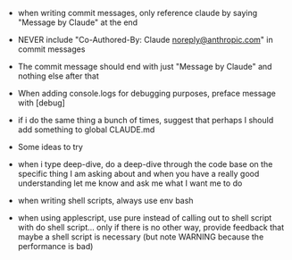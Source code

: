 - when writing commit messages, only reference claude by saying "Message by Claude" at the end
- NEVER include "Co-Authored-By: Claude <noreply@anthropic.com>" in commit messages
- The commit message should end with just "Message by Claude" and nothing else after that
- When adding console.logs for debugging purposes, preface message with [debug]
- if i do the same thing a bunch of times, suggest that perhaps I should add something to global CLAUDE.md


- Some ideas to try
- when i type deep-dive, do a deep-dive through the code base on the specific thing I am asking about and when you have a really good understanding let me know and ask me what I want me to do 

- when writing shell scripts, always use env bash

- when using applescript, use pure instead of calling out to shell script with do shell script... only if there is no other way, provide feedback that maybe a shell script is necessary (but note WARNING because the performance is bad)
